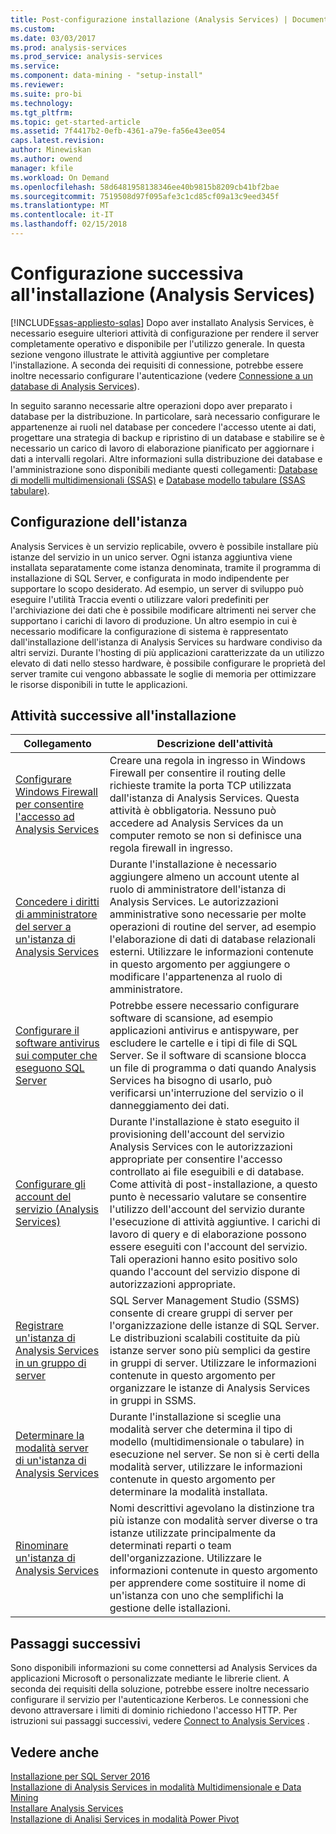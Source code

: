 ```yaml
---
title: Post-configurazione installazione (Analysis Services) | Documenti Microsoft
ms.custom: 
ms.date: 03/03/2017
ms.prod: analysis-services
ms.prod_service: analysis-services
ms.service: 
ms.component: data-mining - "setup-install"
ms.reviewer: 
ms.suite: pro-bi
ms.technology: 
ms.tgt_pltfrm: 
ms.topic: get-started-article
ms.assetid: 7f4417b2-0efb-4361-a79e-fa56e43ee054
caps.latest.revision: 
author: Minewiskan
ms.author: owend
manager: kfile
ms.workload: On Demand
ms.openlocfilehash: 58d6481958138346ee40b9815b8209cb41bf2bae
ms.sourcegitcommit: 7519508d97f095afe3c1cd85cf09a13c9eed345f
ms.translationtype: MT
ms.contentlocale: it-IT
ms.lasthandoff: 02/15/2018
---
```

# <a name="post-install-configuration-analysis-services"></a>Configurazione successiva all'installazione (Analysis Services)
[!INCLUDE[ssas-appliesto-sqlas](../../includes/ssas-appliesto-sqlas.md)]
Dopo aver installato Analysis Services, è necessario eseguire ulteriori attività di configurazione per rendere il server completamente operativo e disponibile per l'utilizzo generale. In questa sezione vengono illustrate le attività aggiuntive per completare l'installazione. A seconda dei requisiti di connessione, potrebbe essere inoltre necessario configurare l'autenticazione (vedere [Connessione a un database di Analysis Services](../../analysis-services/instances/connect-to-analysis-services.md)).  
  
 In seguito saranno necessarie altre operazioni dopo aver preparato i database per la distribuzione. In particolare, sarà necessario configurare le appartenenze ai ruoli nel database per concedere l'accesso utente ai dati, progettare una strategia di backup e ripristino di un database e stabilire se è necessario un carico di lavoro di elaborazione pianificato per aggiornare i dati a intervalli regolari. Altre informazioni sulla distribuzione dei database e l'amministrazione sono disponibili mediante questi collegamenti: [Database di modelli multidimensionali &#40;SSAS&#41;](../../analysis-services/multidimensional-models/multidimensional-model-databases-ssas.md) e [Database modello tabulare &#40;SSAS tabulare&#41;](../../analysis-services/tabular-models/tabular-model-databases-ssas-tabular.md).  
  
## <a name="instance-configuration"></a>Configurazione dell'istanza  
 Analysis Services è un servizio replicabile, ovvero è possibile installare più istanze del servizio in un unico server. Ogni istanza aggiuntiva viene installata separatamente come istanza denominata, tramite il programma di installazione di SQL Server, e configurata in modo indipendente per supportare lo scopo desiderato. Ad esempio, un server di sviluppo può eseguire l'utilità Traccia eventi o utilizzare valori predefiniti per l'archiviazione dei dati che è possibile modificare altrimenti nei server che supportano i carichi di lavoro di produzione. Un altro esempio in cui è necessario modificare la configurazione di sistema è rappresentato dall'installazione dell'istanza di Analysis Services su hardware condiviso da altri servizi. Durante l'hosting di più applicazioni caratterizzate da un utilizzo elevato di dati nello stesso hardware, è possibile configurare le proprietà del server tramite cui vengono abbassate le soglie di memoria per ottimizzare le risorse disponibili in tutte le applicazioni.  
  
## <a name="post-installation-tasks"></a>Attività successive all'installazione  
  
|Collegamento|Descrizione dell'attività|  
|----------|----------------------|  
|[Configurare Windows Firewall per consentire l'accesso ad Analysis Services](../../analysis-services/instances/configure-the-windows-firewall-to-allow-analysis-services-access.md)|Creare una regola in ingresso in Windows Firewall per consentire il routing delle richieste tramite la porta TCP utilizzata dall'istanza di Analysis Services. Questa attività è obbligatoria. Nessuno può accedere ad Analysis Services da un computer remoto se non si definisce una regola firewall in ingresso.|  
|[Concedere i diritti di amministratore del server a un'istanza di Analysis Services](../../analysis-services/instances/grant-server-admin-rights-to-an-analysis-services-instance.md)|Durante l'installazione è necessario aggiungere almeno un account utente al ruolo di amministratore dell'istanza di Analysis Services. Le autorizzazioni amministrative sono necessarie per molte operazioni di routine del server, ad esempio l'elaborazione di dati di database relazionali esterni. Utilizzare le informazioni contenute in questo argomento per aggiungere o modificare l'appartenenza al ruolo di amministratore.|
|[Configurare il software antivirus sui computer che eseguono SQL Server](https://support.microsoft.com/kb/309422) |Potrebbe essere necessario configurare software di scansione, ad esempio applicazioni antivirus e antispyware, per escludere le cartelle e i tipi di file di SQL Server. Se il software di scansione blocca un file di programma o dati quando Analysis Services ha bisogno di usarlo, può verificarsi un'interruzione del servizio o il danneggiamento dei dati. |
|[Configurare gli account del servizio &#40;Analysis Services&#41;](../../analysis-services/instances/configure-service-accounts-analysis-services.md)|Durante l'installazione è stato eseguito il provisioning dell'account del servizio Analysis Services con le autorizzazioni appropriate per consentire l'accesso controllato ai file eseguibili e di database. Come attività di post-installazione, a questo punto è necessario valutare se consentire l'utilizzo dell'account del servizio durante l'esecuzione di attività aggiuntive. I carichi di lavoro di query e di elaborazione possono essere eseguiti con l'account del servizio. Tali operazioni hanno esito positivo solo quando l'account del servizio dispone di autorizzazioni appropriate.|  
|[Registrare un'istanza di Analysis Services in un gruppo di server](../../analysis-services/instances/register-an-analysis-services-instance-in-a-server-group.md)|SQL Server Management Studio (SSMS) consente di creare gruppi di server per l'organizzazione delle istanze di SQL Server. Le distribuzioni scalabili costituite da più istanze server sono più semplici da gestire in gruppi di server. Utilizzare le informazioni contenute in questo argomento per organizzare le istanze di Analysis Services in gruppi in SSMS.|  
|[Determinare la modalità server di un'istanza di Analysis Services](../../analysis-services/instances/determine-the-server-mode-of-an-analysis-services-instance.md)|Durante l'installazione si sceglie una modalità server che determina il tipo di modello (multidimensionale o tabulare) in esecuzione nel server. Se non si è certi della modalità server, utilizzare le informazioni contenute in questo argomento per determinare la modalità installata.|  
|[Rinominare un'istanza di Analysis Services](../../analysis-services/instances/rename-an-analysis-services-instance.md)|Nomi descrittivi agevolano la distinzione tra più istanze con modalità server diverse o tra istanze utilizzate principalmente da determinati reparti o team dell'organizzazione. Utilizzare le informazioni contenute in questo argomento per apprendere come sostituire il nome di un'istanza con uno che semplifichi la gestione delle istallazioni.|  
  
## <a name="next-steps"></a>Passaggi successivi  
 Sono disponibili informazioni su come connettersi ad Analysis Services da applicazioni Microsoft o personalizzate mediante le librerie client. A seconda dei requisiti della soluzione, potrebbe essere inoltre necessario configurare il servizio per l'autenticazione Kerberos. Le connessioni che devono attraversare i limiti di dominio richiedono l'accesso HTTP. Per istruzioni sui passaggi successivi, vedere [Connect to Analysis Services](../../analysis-services/instances/connect-to-analysis-services.md) .  
  
## <a name="see-also"></a>Vedere anche  
 [Installazione per SQL Server 2016](../../database-engine/install-windows/installation-for-sql-server-2016.md)   
 [Installazione di Analysis Services in modalità Multidimensionale e Data Mining](http://msdn.microsoft.com/library/8a1f33e8-2bd6-4fb8-bd46-c86f2a067f60)   
 [Installare Analysis Services](../../analysis-services/instances/install-windows/install-analysis-services.md)   
 [Installazione di Analisi Services in modalità Power Pivot](../../analysis-services/instances/install-windows/install-analysis-services-in-power-pivot-mode.md)  
  
  
